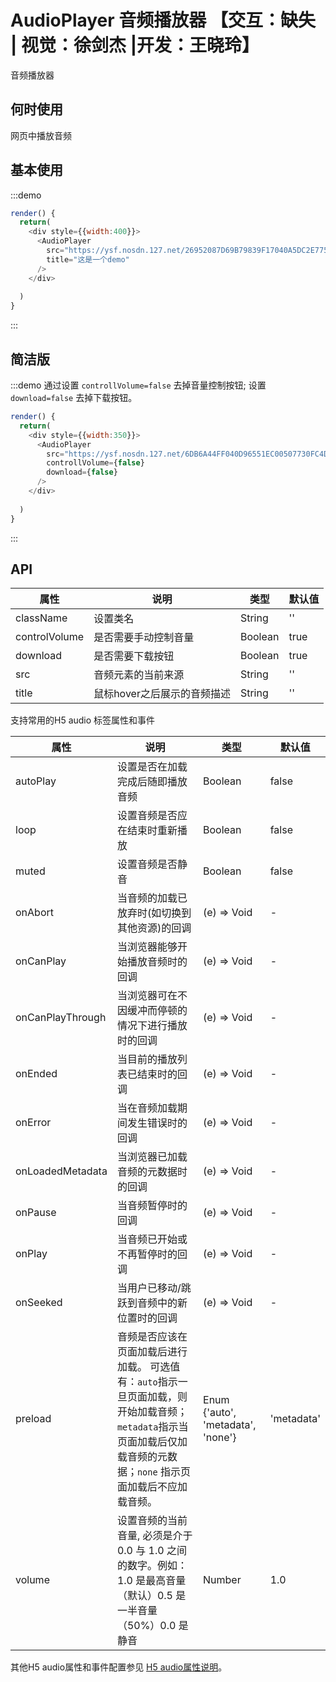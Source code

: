 # AudioPlayer 音频播放器 【交互：缺失 | 视觉：徐剑杰 |开发：王晓玲】

音频播放器

## 何时使用

网页中播放音频

## 基本使用

:::demo 

```js
render() {
  return(
    <div style={{width:400}}>
      <AudioPlayer
        src="https://ysf.nosdn.127.net/26952087D69B79839F17040A5DC2E775.wav"
        title="这是一个demo"
      />
    </div>
    
  )
}
```
:::

## 简洁版
:::demo 通过设置 `controllVolume=false` 去掉音量控制按钮; 设置 `download=false` 去掉下载按钮。

```js
render() {
  return(
    <div style={{width:350}}>
      <AudioPlayer
        src="https://ysf.nosdn.127.net/6DB6A44FF040D96551EC00507730FC4D.wav"
        controllVolume={false}
        download={false}
      />
    </div>
    
  )
}
```
:::

## API
| 属性      | 说明    | 类型      | 默认值   |
|---------- |-------- |----------   |-------- |
| className | 设置类名 | String | '' |
| controlVolume | 是否需要手动控制音量 | Boolean | true |
| download | 是否需要下载按钮 | Boolean | true |
| src |  音频元素的当前来源 | String | '' |
| title   | 鼠标hover之后展示的音频描述 | String | '' |

支持常用的H5 audio 标签属性和事件

| 属性      | 说明    | 类型      | 默认值   |
|---------- |-------- |----------   |-------- |
| autoPlay | 设置是否在加载完成后随即播放音频 | Boolean | false |
| loop | 设置音频是否应在结束时重新播放 | Boolean | false |
| muted | 设置音频是否静音 | Boolean | false |
| onAbort  | 当音频的加载已放弃时(如切换到其他资源)的回调  | 	(e) => Void  |  -  |
| onCanPlay  | 当浏览器能够开始播放音频时的回调    | 	(e) => Void   |  -  |
| onCanPlayThrough  | 当浏览器可在不因缓冲而停顿的情况下进行播放时的回调    | 	(e) => Void  | - |
| onEnded  | 当目前的播放列表已结束时的回调  | 	(e) => Void    |  -  |
| onError  | 当在音频加载期间发生错误时的回调    | 	(e) => Void   | - |
| onLoadedMetadata     | 当浏览器已加载音频的元数据时的回调   | 	(e) => Void  |   -   |
| onPause  | 当音频暂停时的回调  | 	(e) => Void   |  -  |
| onPlay  | 当音频已开始或不再暂停时的回调   |	(e) => Void   |  -  |
| onSeeked  | 当用户已移动/跳跃到音频中的新位置时的回调   | 	(e) => Void   | -  |
| preload  | 音频是否应该在页面加载后进行加载。 可选值有：`auto`指示一旦页面加载，则开始加载音频；`metadata`指示当页面加载后仅加载音频的元数据；`none` 指示页面加载后不应加载音频。 | Enum {'auto', 'metadata', 'none'} | 'metadata' |
| volume  | 设置音频的当前音量, 必须是介于 0.0 与 1.0 之间的数字。例如：1.0 是最高音量（默认）0.5 是一半音量 （50%）0.0 是静音  | Number |  1.0  |

其他H5 audio属性和事件配置参见 [H5 audio属性说明](http://www.w3school.com.cn/jsref/dom_obj_audio.asp)。
